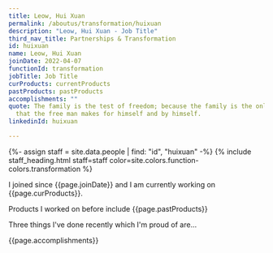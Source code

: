 ```yaml
---
title: Leow, Hui Xuan
permalink: /aboutus/transformation/huixuan
description: "Leow, Hui Xuan - Job Title"
third_nav_title: Partnerships & Transformation
id: huixuan
name: Leow, Hui Xuan
joinDate: 2022-04-07
functionId: transformation
jobTitle: Job Title
curProducts: currentProducts
pastProducts: pastProducts
accomplishments: ""
quote: The family is the test of freedom; because the family is the only thing
  that the free man makes for himself and by himself.
linkedinId: huixuan

---
```


{%- assign staff = site.data.people | find: "id", "huixuan" -%}
{% include staff_heading.html staff=staff color=site.colors.function-colors.transformation %}

<p>I joined since {{page.joinDate}} and I am currently working on {{page.curProducts}}.</p>

<p>Products I worked on before include {{page.pastProducts}}</p>

<p>Three things I've done recently which I'm proud of are...</p>
{{page.accomplishments}}
